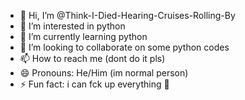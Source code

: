 - 👋 Hi, I’m @Think-I-Died-Hearing-Cruises-Rolling-By
- 👀 I’m interested in python
- 🌱 I’m currently learning python
- 💞️ I’m looking to collaborate on some python codes
- 📫 How to reach me (dont do it pls)
- 😄 Pronouns: He/Him (im normal person)
- ⚡ Fun fact: i can fck up everything 🗿

<!---
Think-I-Died-Hearing-Cruises-Rolling-By/Think-I-Died-Hearing-Cruises-Rolling-By is a ✨ special ✨ repository because its `README.md` (this file) appears on your GitHub profile.
You can click the Preview link to take a look at your changes.
--->
